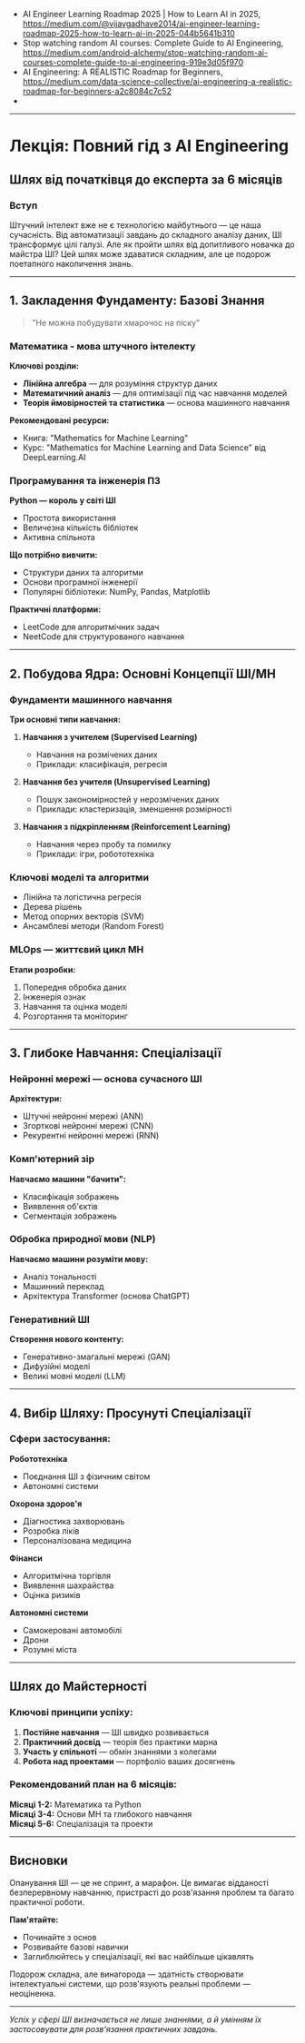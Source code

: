 

- AI Engineer Learning Roadmap 2025 | How to Learn AI in 2025, https://medium.com/@vijaygadhave2014/ai-engineer-learning-roadmap-2025-how-to-learn-ai-in-2025-044b5641b310
- Stop watching random AI courses: Complete Guide to AI Engineering, https://medium.com/android-alchemy/stop-watching-random-ai-courses-complete-guide-to-ai-engineering-919e3d05f970
- AI Engineering: A REALISTIC Roadmap for Beginners, https://medium.com/data-science-collective/ai-engineering-a-realistic-roadmap-for-beginners-a2c8084c7c52
- 


---------------------------------------

# Лекція: Повний гід з AI Engineering
## Шлях від початківця до експерта за 6 місяців

### Вступ

Штучний інтелект вже не є технологією майбутнього — це наша сучасність. Від автоматизації завдань до складного аналізу даних, ШІ трансформує цілі галузі. Але як пройти шлях від допитливого новачка до майстра ШІ? Цей шлях може здаватися складним, але це подорож поетапного накопичення знань.

---

## 1. Закладення Фундаменту: Базові Знання

> "Не можна побудувати хмарочос на піску"

### Математика - мова штучного інтелекту

**Ключові розділи:**
- **Лінійна алгебра** — для розуміння структур даних
- **Математичний аналіз** — для оптимізації під час навчання моделей  
- **Теорія ймовірностей та статистика** — основа машинного навчання

**Рекомендовані ресурси:**
- Книга: "Mathematics for Machine Learning"
- Курс: "Mathematics for Machine Learning and Data Science" від DeepLearning.AI

### Програмування та інженерія ПЗ

**Python — король у світі ШІ**
- Простота використання
- Величезна кількість бібліотек
- Активна спільнота

**Що потрібно вивчити:**
- Структури даних та алгоритми
- Основи програмної інженерії
- Популярні бібліотеки: NumPy, Pandas, Matplotlib

**Практичні платформи:**
- LeetCode для алгоритмічних задач
- NeetCode для структурованого навчання

---

## 2. Побудова Ядра: Основні Концепції ШІ/МН

### Фундаменти машинного навчання

**Три основні типи навчання:**

1. **Навчання з учителем (Supervised Learning)**
   - Навчання на розмічених даних
   - Приклади: класифікація, регресія

2. **Навчання без учителя (Unsupervised Learning)**  
   - Пошук закономірностей у нерозмічених даних
   - Приклади: кластеризація, зменшення розмірності

3. **Навчання з підкріпленням (Reinforcement Learning)**
   - Навчання через пробу та помилку
   - Приклади: ігри, робототехніка

### Ключові моделі та алгоритми

- Лінійна та логістична регресія
- Дерева рішень  
- Метод опорних векторів (SVM)
- Ансамблеві методи (Random Forest)

### MLOps — життєвий цикл МН

**Етапи розробки:**
1. Попередня обробка даних
2. Інженерія ознак
3. Навчання та оцінка моделі
4. Розгортання та моніторинг

---

## 3. Глибоке Навчання: Спеціалізації

### Нейронні мережі — основа сучасного ШІ

**Архітектури:**
- Штучні нейронні мережі (ANN)
- Згорткові нейронні мережі (CNN) 
- Рекурентні нейронні мережі (RNN)

### Комп'ютерний зір

**Навчаємо машини "бачити":**
- Класифікація зображень
- Виявлення об'єктів
- Сегментація зображень

### Обробка природної мови (NLP)

**Навчаємо машини розуміти мову:**
- Аналіз тональності
- Машинний переклад
- Архітектура Transformer (основа ChatGPT)

### Генеративний ШІ

**Створення нового контенту:**
- Генеративно-змагальні мережі (GAN)
- Дифузійні моделі
- Великі мовні моделі (LLM)

---

## 4. Вибір Шляху: Просунуті Спеціалізації

### Сфери застосування:

**Робототехніка**
- Поєднання ШІ з фізичним світом
- Автономні системи

**Охорона здоров'я**
- Діагностика захворювань
- Розробка ліків
- Персоналізована медицина

**Фінанси**
- Алгоритмічна торгівля
- Виявлення шахрайства
- Оцінка ризиків

**Автономні системи**
- Самокеровані автомобілі
- Дрони
- Розумні міста

---

## Шлях до Майстерності

### Ключові принципи успіху:

1. **Постійне навчання** — ШІ швидко розвивається
2. **Практичний досвід** — теорія без практики марна
3. **Участь у спільноті** — обмін знаннями з колегами
4. **Робота над проектами** — портфоліо ваших досягнень

### Рекомендований план на 6 місяців:

**Місяці 1-2:** Математика та Python  
**Місяці 3-4:** Основи МН та глибокого навчання  
**Місяці 5-6:** Спеціалізація та проекти

---

## Висновки

Опанування ШІ — це не спринт, а марафон. Це вимагає відданості безперервному навчанню, пристрасті до розв'язання проблем та багато практичної роботи. 

**Пам'ятайте:** 
- Починайте з основ
- Розвивайте базові навички  
- Заглиблюйтесь у спеціалізації, які вас найбільше цікавлять

Подорож складна, але винагорода — здатність створювати інтелектуальні системи, що розв'язують реальні проблеми — неоціненна.

---

*Успіх у сфері ШІ визначається не лише знаннями, а й умінням їх застосовувати для розв'язання практичних завдань.*
